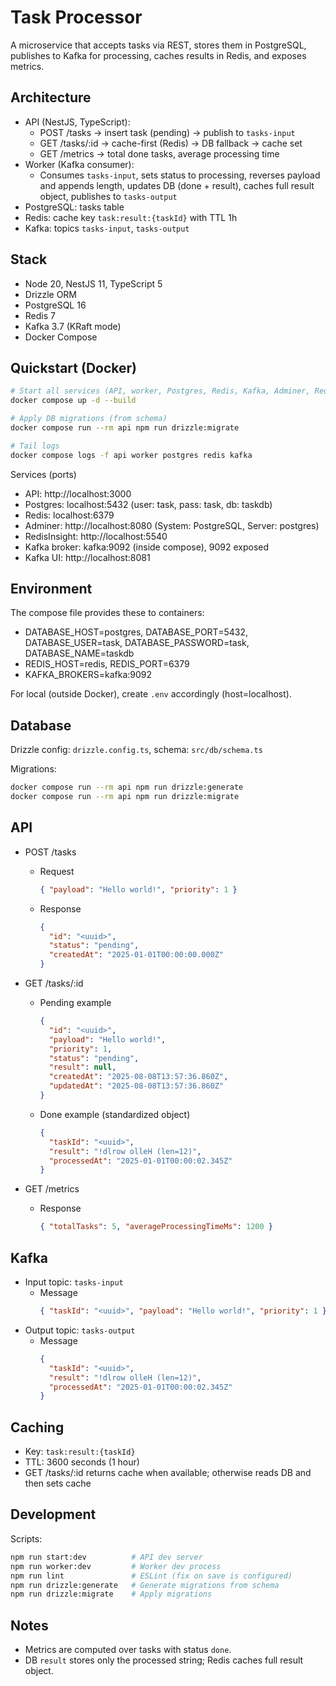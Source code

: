 # Task Processor

A microservice that accepts tasks via REST, stores them in PostgreSQL, publishes to Kafka for processing, caches results in Redis, and exposes metrics.

## Architecture

- API (NestJS, TypeScript):
  - POST /tasks → insert task (pending) → publish to `tasks-input`
  - GET /tasks/:id → cache-first (Redis) → DB fallback → cache set
  - GET /metrics → total done tasks, average processing time
- Worker (Kafka consumer):
  - Consumes `tasks-input`, sets status to processing, reverses payload and appends length, updates DB (done + result), caches full result object, publishes to `tasks-output`
- PostgreSQL: tasks table
- Redis: cache key `task:result:{taskId}` with TTL 1h
- Kafka: topics `tasks-input`, `tasks-output`

## Stack

- Node 20, NestJS 11, TypeScript 5
- Drizzle ORM
- PostgreSQL 16
- Redis 7
- Kafka 3.7 (KRaft mode)
- Docker Compose

## Quickstart (Docker)

```bash
# Start all services (API, worker, Postgres, Redis, Kafka, Adminer, RedisInsight, Kafka UI)
docker compose up -d --build

# Apply DB migrations (from schema)
docker compose run --rm api npm run drizzle:migrate

# Tail logs
docker compose logs -f api worker postgres redis kafka
```

Services (ports)

- API: http://localhost:3000
- Postgres: localhost:5432 (user: task, pass: task, db: taskdb)
- Redis: localhost:6379
- Adminer: http://localhost:8080 (System: PostgreSQL, Server: postgres)
- RedisInsight: http://localhost:5540
- Kafka broker: kafka:9092 (inside compose), 9092 exposed
- Kafka UI: http://localhost:8081

## Environment

The compose file provides these to containers:

- DATABASE_HOST=postgres, DATABASE_PORT=5432, DATABASE_USER=task, DATABASE_PASSWORD=task, DATABASE_NAME=taskdb
- REDIS_HOST=redis, REDIS_PORT=6379
- KAFKA_BROKERS=kafka:9092

For local (outside Docker), create `.env` accordingly (host=localhost).

## Database

Drizzle config: `drizzle.config.ts`, schema: `src/db/schema.ts`

Migrations:

```bash
docker compose run --rm api npm run drizzle:generate
docker compose run --rm api npm run drizzle:migrate
```

## API

- POST /tasks
  - Request
    ```json
    { "payload": "Hello world!", "priority": 1 }
    ```
  - Response
    ```json
    {
      "id": "<uuid>",
      "status": "pending",
      "createdAt": "2025-01-01T00:00:00.000Z"
    }
    ```

- GET /tasks/:id
  - Pending example
    ```json
    {
      "id": "<uuid>",
      "payload": "Hello world!",
      "priority": 1,
      "status": "pending",
      "result": null,
      "createdAt": "2025-08-08T13:57:36.860Z",
      "updatedAt": "2025-08-08T13:57:36.860Z"
    }
    ```
  - Done example (standardized object)
    ```json
    {
      "taskId": "<uuid>",
      "result": "!dlrow olleH (len=12)",
      "processedAt": "2025-01-01T00:00:02.345Z"
    }
    ```

- GET /metrics
  - Response
    ```json
    { "totalTasks": 5, "averageProcessingTimeMs": 1200 }
    ```

## Kafka

- Input topic: `tasks-input`
  - Message
    ```json
    { "taskId": "<uuid>", "payload": "Hello world!", "priority": 1 }
    ```
- Output topic: `tasks-output`
  - Message
    ```json
    {
      "taskId": "<uuid>",
      "result": "!dlrow olleH (len=12)",
      "processedAt": "2025-01-01T00:00:02.345Z"
    }
    ```

## Caching

- Key: `task:result:{taskId}`
- TTL: 3600 seconds (1 hour)
- GET /tasks/:id returns cache when available; otherwise reads DB and then sets cache

## Development

Scripts:

```bash
npm run start:dev          # API dev server
npm run worker:dev         # Worker dev process
npm run lint               # ESLint (fix on save is configured)
npm run drizzle:generate   # Generate migrations from schema
npm run drizzle:migrate    # Apply migrations
```

## Notes

- Metrics are computed over tasks with status `done`.
- DB `result` stores only the processed string; Redis caches full result object.
